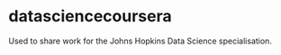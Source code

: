 datasciencecoursera
===================

Used to share work for the Johns Hopkins Data Science specialisation.
